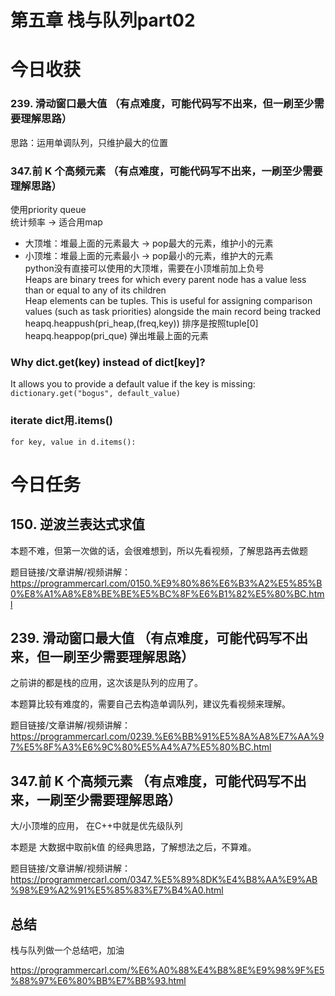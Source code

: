 # 第五章 栈与队列part02

# 今日收获
### 239. 滑动窗口最大值 （有点难度，可能代码写不出来，但一刷至少需要理解思路）
思路：运用单调队列，只维护最大的位置

### 347.前 K 个高频元素  （有点难度，可能代码写不出来，一刷至少需要理解思路）
使用priority queue  
统计频率 -> 适合用map
- 大顶堆：堆最上面的元素最大 -> pop最大的元素，维护小的元素
- 小顶堆：堆最上面的元素最小 -> pop最小的元素，维护大的元素  
python没有直接可以使用的大顶堆，需要在小顶堆前加上负号  
Heaps are binary trees for which every parent node has a value less than or equal to any of its children  
Heap elements can be tuples. This is useful for assigning comparison values (such as task priorities) alongside the main record being tracked
heapq.heappush(pri_heap,(freq,key))   排序是按照tuple[0]  
heapq.heappop(pri_que) 弹出堆最上面的元素  

### Why dict.get(key) instead of dict[key]?
It allows you to provide a default value if the key is missing:
`dictionary.get("bogus", default_value)`

### iterate dict用.items()
`for key, value in d.items():`

# 今日任务
## 150. 逆波兰表达式求值 

本题不难，但第一次做的话，会很难想到，所以先看视频，了解思路再去做题 

题目链接/文章讲解/视频讲解：https://programmercarl.com/0150.%E9%80%86%E6%B3%A2%E5%85%B0%E8%A1%A8%E8%BE%BE%E5%BC%8F%E6%B1%82%E5%80%BC.html  


## 239. 滑动窗口最大值 （有点难度，可能代码写不出来，但一刷至少需要理解思路）

之前讲的都是栈的应用，这次该是队列的应用了。

本题算比较有难度的，需要自己去构造单调队列，建议先看视频来理解。 

题目链接/文章讲解/视频讲解：https://programmercarl.com/0239.%E6%BB%91%E5%8A%A8%E7%AA%97%E5%8F%A3%E6%9C%80%E5%A4%A7%E5%80%BC.html 


## 347.前 K 个高频元素  （有点难度，可能代码写不出来，一刷至少需要理解思路）

大/小顶堆的应用， 在C++中就是优先级队列 

本题是 大数据中取前k值 的经典思路，了解想法之后，不算难。

题目链接/文章讲解/视频讲解：https://programmercarl.com/0347.%E5%89%8DK%E4%B8%AA%E9%AB%98%E9%A2%91%E5%85%83%E7%B4%A0.html  


## 总结 

栈与队列做一个总结吧，加油

https://programmercarl.com/%E6%A0%88%E4%B8%8E%E9%98%9F%E5%88%97%E6%80%BB%E7%BB%93.html  


